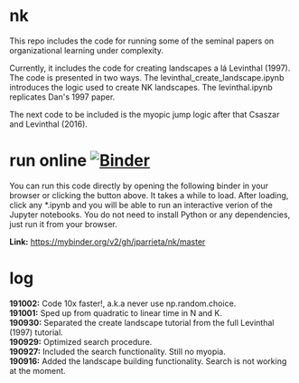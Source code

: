 # nk
This repo includes the code for running some of the seminal papers on organizational learning under complexity.    

Currently, it includes the code for creating landscapes a lá Levinthal (1997). The code is presented in two ways. The levinthal_create_landscape.ipynb introduces the logic used to create NK landscapes. The levinthal.ipynb replicates Dan's 1997 paper.  

The next code to be included is the myopic jump logic after that Csaszar and Levinthal (2016).

# run online [![Binder](https://mybinder.org/badge_logo.svg)](https://mybinder.org/v2/gh/jparrieta/nk/master)
You can run this code directly by opening the following binder in your browser or clicking the button above.
It takes a while to load. After loading, click any \*.ipynb  and you will be able to run an interactive verion of the Jupyter notebooks. You do not need to install Python or any dependencies, just run it from your browser.

**Link:** https://mybinder.org/v2/gh/jparrieta/nk/master

# log  

**191002:** Code 10x faster!, a.k.a never use np.random.choice.  
**191001:** Sped up from quadratic to linear time in N and K.  
**190930:** Separated the create landscape tutorial from the full Levinthal (1997) tutorial.  
**190929:** Optimized search procedure.  
**190927:** Included the search functionality. Still no myopia.  
**190916:** Added the landscape building functionality. Search is not working at the moment.  
